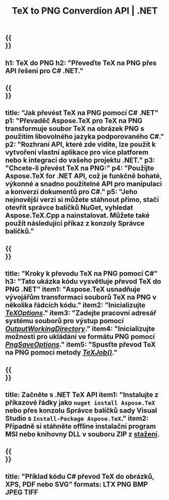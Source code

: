 ﻿---
translation: true
template: /_templates/_conversion-child-net.md
title: TeX to PNG Converdion API | .NET
description: Funkce konverze TeX do PNG. Integrujte tuto místní knihovnu .NET do svého projektu nebo použijte multiplatformní aplikace pro převod TeXu na PNG.
keywords: tex to png api net, tex2png integrovat c#
url: /net/conversion/tex-to-png/
family: tex
platformtag: net
feature: conversion
informat: TEX
outformat: PNG
otherformats: BMP JPEG TIFF PDF SVG XPS
---


{{<section banner>}}
---
h1: TeX do PNG
h2: "Převeďte TeX na PNG přes API řešení pro C# .NET."
---

{{<section overview>}}
---
title: "Jak převést TeX na PNG pomocí C# .NET"
p1: "Převaděč Aspose.TeX pro TeX na PNG transformuje soubor TeX na obrázek PNG s použitím libovolného jazyka podporovaného C#."
p2: "Rozhraní API, které zde vidíte, lze použít k vytvoření vlastní aplikace pro více platforem nebo k integraci do vašeho projektu .NET."
p3: "Chcete-li převést TeX na PNG:"
p4: "Použijte Aspose.TeX for .NET API, což je funkčně bohaté, výkonné a snadno použitelné API pro manipulaci a konverzi dokumentů pro C#."
p5: "Jeho nejnovější verzi si můžete stáhnout přímo, stačí otevřít správce balíčků NuGet, vyhledat Aspose.TeX.Cpp a nainstalovat. Můžete také použít následující příkaz z konzoly Správce balíčků."
---

{{<section feature1>}}
---
title: "Kroky k převodu TeX na PNG pomocí C#"
h3: "Tato ukázka kódu vysvětluje převod TeX do PNG .NET"
item1: "Aspose.TeX usnadňuje vývojářům transformaci souborů TeX na PNG v několika řádcích kódu."
item2: "Inicializujte [*TeXOptions*](https://reference.aspose.com/tex/net/aspose.tex/texoptions/)."
item3: "Zadejte pracovní adresář systému souborů pro výstup pomocí [*OutputWorkingDirectory*](https://reference.aspose.com/tex/net/aspose.tex/texoptions/outputworkingdirectory/)."
item4: "Inicializujte možnosti pro ukládání ve formátu PNG pomocí [*PngSaveOptions*](https://reference.aspose.com/tex/net/aspose.tex.presentation.image/pngsaveoptions/)."
item5: "Spusťte převod TeX na PNG pomocí metody [*TeXJob()*](https://reference.aspose.com/tex/net/aspose.tex/texjob/)."
---

{{<section feature2>}}
---
title: Začněte s .NET TeX API
item1: "Instalujte z příkazové řádky jako ```nuget install Aspose.TeX``` nebo přes konzolu Správce balíčků sady Visual Studio s ```Install-Package Aspose.TeX```."
item2: Případně si stáhněte offline instalační program MSI nebo knihovny DLL v souboru ZIP z [stažení](https://downloads.aspose.com/tex/net).
---

{{<section widget>}}
---
title: "Příklad kódu C# převod TeX do obrázků, XPS, PDF nebo SVG"
formats: LTX PNG BMP JPEG TIFF
---